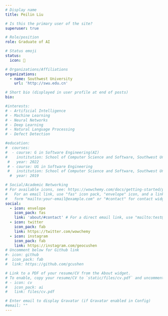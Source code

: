 ```yaml
---
# Display name
title: Peilin Liu

# Is this the primary user of the site?
superuser: true

# Role/position
role: Graduate of AI

# Status emoji
status:
  icon: 👨

# Organizations/Affiliations
organizations:
  - name: Southwest University
    url: 'http://swu.edu.cn'

# Short bio (displayed in user profile at end of posts)
bio: 

#interests:
# - Artificial Intelligence
# - Machine Learning
# - Neural Networks
# - Deep Learning
# - Natural Language Processing
# - Defect Detection

#education:
#  courses:
#  - course: G in Software Engineering(AI)
#    institution: School of Computer Science and Software, Southwest University
 #   year: 2022
 # - course: UG in Software Engineering
 #   institution: School of Computer Science and Software, Southwest University
  #  year: 2019

# Social/Academic Networking
# For available icons, see: https://wowchemy.com/docs/getting-started/page-builder/#icons
#   For an email link, use "fas" icon pack, "envelope" icon, and a link in the
#   form "mailto:your-email@example.com" or "#contact" for contact widget.
social:
  - icon: envelope
    icon_pack: fas
    link: 'about/#contact' # For a direct email link, use "mailto:test@example.org".
  - icon: twitter
    icon_pack: fab
    link: https://twitter.com/wowchemy
  - icon: instagram
    icon_pack: fab
    link: https://instagram.com/geocushen
# Uncomment below for Github link
#- icon: github
#  icon_pack: fab
#  link: https://github.com/gcushen

# Link to a PDF of your resume/CV from the About widget.
# To enable, copy your resume/CV to `static/files/cv.pdf` and uncomment the lines below.
# - icon: cv
#   icon_pack: ai
#   link: files/cv.pdf

# Enter email to display Gravatar (if Gravatar enabled in Config)
#email: ""
---
```



